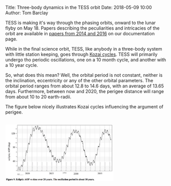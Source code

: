 Title: Three-body dynamics in the TESS orbit
Date: 2018-05-09 10:00
Author: Tom Barclay

TESS is making it's way through the phasing orbits, onward to the lunar flyby on May 18. Papers describing the peculiarities and intricacies of the orbit are available in [papers from 2014 and 2016](documentation.html) on our documentation page. 

While in the final science orbit, TESS, like anybody in a three-body system with little station keeping, goes through [Kozai cycles](https://en.wikipedia.org/wiki/Kozai_mechanism). TESS will primarily undergo tho periodic oscillations, one on a 10 month cycle, and another with a 10 year cycle. 

So, what does this mean? Well, the orbital period is not constant, neither is the inclination, eccentricity or any of the other orbital parameters. The orbital period ranges from about 12.8 to 14.6 days, with an average of 13.65 days. Furthermore, between now and 2020, the perigee distance will range from about 10 to 20 earth-radii.

The figure below nicely illustrates Kozai cycles influencing the argument of perigee.

<br/>
<img class="img-responsive" style="max-width:67%;" src="images/news/tess-aop.png">
<br/>